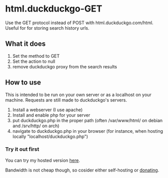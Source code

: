 # html.duckduckgo-GET
Use the GET protocol instead of POST with html.duckduckgo.com/html. Useful for for storing search history urls.

## What it does
1. Set the method to GET
2. Set the action to null
3. remove duckduckgo proxy from the search results

## How to use
This is intended to be run on your own server or as a localhost on your machine.
Requests are still made to duckduckgo's servers.

1. Install a webserver (I use apache)
2. Install and enable php for your server
3. put duckduckgo.php in the proper path (often /var/www/html/ on debian and /srv/http/ on arch)
4. navigate to duckduckgo.php in your browser (for instance, when hosting locally "localhost/duckduckgo.php")

### Try it out first
You can try my hosted version [here](https://search.wester.digital/).

Bandwidth is not cheap though,
so cosider either self-hosting or [donating](https://blog.wester.digital/donations).
